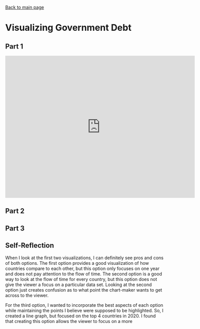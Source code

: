 [Back to main page](https://reedcallan.github.io/Telling-Stories-with-Data/)
# Visualizing Government Debt
## Part 1
<iframe src="https://data.oecd.org/chart/6OkD" width="600" height="450" style="border: 0" mozallowfullscreen="true" webkitallowfullscreen="true" allowfullscreen="true"><a href="https://data.oecd.org/chart/6OkD" target="_blank">OECD Chart: General government debt, Total, % of GDP, Annual, 2021</a></iframe>

## Part 2
<div class="flourish-embed flourish-chart" data-src="visualisation/11162922"><script src="https://public.flourish.studio/resources/embed.js"></script></div>

## Part 3
<div class="flourish-embed flourish-chart" data-src="visualisation/11163460"><script src="https://public.flourish.studio/resources/embed.js"></script></div>

## Self-Reflection
When I look at the first two visualizations, I can definitely see pros and cons of both options. The first option provides a good visualization of how countries compare to each other, but this option only focuses on one year and does not pay attention to the flow of time. The second option is a good way to look at the flow of time for every country, but this option does not give the viewer a focus on a particular data set. Looking at the second option just creates confusion as to what point the chart-maker wants to get across to the viewer.

For the third option, I wanted to incorporate the best aspects of each option while maintaining the points I believe were supposed to be highlighted. So, I created a line graph, but focused on the top 4 countries in 2020. I found that creating this option allows the viewer to focus on a more 
